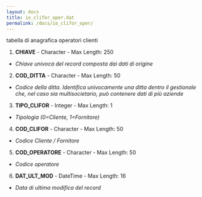```yaml
---
layout: docs
title: io_clifor_oper.dat
permalink: /docs/io_clifor_oper/
---
```


tabella di anagrafica operatori clienti

1. **CHIAVE** - Character - Max Length: 250
  * *Chiave univoca del record composta dai dati di origine*
2. **COD_DITTA** - Character - Max Length: 50
  * *Codice della ditta. Identifica univocamente una ditta dentro il gestionale che, nel caso sia multisocietario, può contenere dati di più aziende*
3. **TIPO_CLIFOR** - Integer - Max Length: 1
  * *Tipologia (0=Cliente, 1=Fornitore)*
4. **COD_CLIFOR** - Character - Max Length: 50
  * *Codice Cliente / Fornitore*
5. **COD_OPERATORE** - Character - Max Length: 50
  * *Codice operatore*
6. **DAT_ULT_MOD** - DateTime - Max Length: 16
  * *Data di ultima modifica del record*

